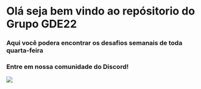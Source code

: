 # Olá seja bem vindo ao repósitorio do Grupo GDE22

### Aqui você podera encontrar os desafios semanais de toda quarta-feira

### Entre em nossa comunidade do Discord!

   <a target='_blank' href="https://discord.gg/PUQmFUZ582">
   <img src="https://img.shields.io/badge/Discord-7289DA?style=for-the-badge&logo=discord&logoColor=white">
   </a>

